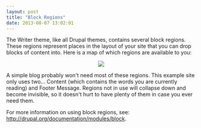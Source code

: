 ```yaml
---
layout: post
title: "Block Regions"
date: 2013-08-07 13:02:01
---
```


The Writer theme, like all Drupal themes, contains several block regions. These regions represent places in the layout of your site that you can drop blocks of content into. Here is a map of which regions are available to you:

<p style="text-align: center">
  <img src="http://writer.bryanbraun.com/assets/images/writer-block-regions.png" />
</p>

A simple blog probably won't need most of these regions. This example site only uses two… Content (which contains the words you are currently reading) and Footer Message. Regions not in use will collapse down and become invisible, so it doesn't hurt to have plenty of them in case you ever need them.

For more information on using block regions, see: http://drupal.org/documentation/modules/block.